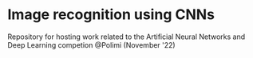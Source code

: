 # Image recognition using CNNs
Repository for hosting work related to the Artificial Neural Networks and Deep Learning competion @Polimi (November '22) 

